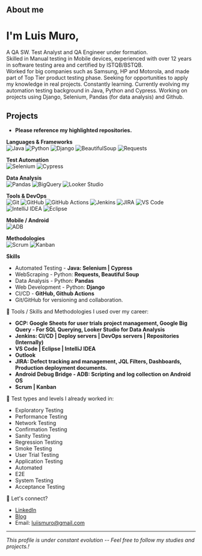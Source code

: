 ## **About me** 

# I'm Luis Muro,

A QA SW. Test Analyst and QA Engineer under formation.  
Skilled in Manual testing in Mobile devices, experienced with over 12 years in software testing area and certified by ISTQB/BSTQB.  
Worked for big companies such as Samsung, HP and Motorola, and made part of Top Tier product testing phase.
Seeking for opportunities to apply my knowledge in real projects. 
Constantly learning. Currently evolving my automation testing background in Java, Python and Cypress. Working on projects using Django, Selenium, Pandas (for data analysis) and Github.

## **Projects**

* **Please reference my highlighted repositories.**

**Languages & Frameworks**
<br>
![Java](https://img.shields.io/badge/Java-ED8B00?style=for-the-badge&logo=openjdk&logoColor=white)
![Python](https://img.shields.io/badge/Python-3776AB?style=for-the-badge&logo=python&logoColor=white)
![Django](https://img.shields.io/badge/Django-092E20?style=for-the-badge&logo=django&logoColor=white)
![BeautifulSoup](https://img.shields.io/badge/BeautifulSoup-000000?style=for-the-badge&logo=beautifulsoup4&logoColor=white)
![Requests](https://img.shields.io/badge/Requests-000000?style=for-the-badge&logo=python&logoColor=white)

**Test Automation**
<br>
![Selenium](https://img.shields.io/badge/Selenium-43B02A?style=for-the-badge&logo=selenium&logoColor=white)
![Cypress](https://img.shields.io/badge/Cypress-17202C?style=for-the-badge&logo=cypress&logoColor=white)

**Data Analysis**
<br>
![Pandas](https://img.shields.io/badge/Pandas-150458?style=for-the-badge&logo=pandas&logoColor=white)
![BigQuery](https://img.shields.io/badge/BigQuery-4285F4?style=for-the-badge&logo=googlecloud&logoColor=white)
![Looker Studio](https://img.shields.io/badge/Looker%20Studio-4285F4?style=for-the-badge&logo=googleanalytics&logoColor=white)

**Tools & DevOps**
<br>
![Git](https://img.shields.io/badge/Git-F05032?style=for-the-badge&logo=git&logoColor=white)
![GitHub](https://img.shields.io/badge/GitHub-181717?style=for-the-badge&logo=github&logoColor=white)
![GitHub Actions](https://img.shields.io/badge/GitHub_Actions-2088FF?style=for-the-badge&logo=githubactions&logoColor=white)
![Jenkins](https://img.shields.io/badge/Jenkins-D24939?style=for-the-badge&logo=jenkins&logoColor=white)
![JIRA](https://img.shields.io/badge/Jira-0052CC?style=for-the-badge&logo=jira&logoColor=white)
![VS Code](https://img.shields.io/badge/VS%20Code-007ACC?style=for-the-badge&logo=visualstudiocode&logoColor=white)
![IntelliJ IDEA](https://img.shields.io/badge/IntelliJ_IDEA-000000?style=for-the-badge&logo=intellijidea&logoColor=white)
![Eclipse](https://img.shields.io/badge/Eclipse-2C2255?style=for-the-badge&logo=eclipseide&logoColor=white)

**Mobile / Android**
<br>
![ADB](https://img.shields.io/badge/ADB-3DDC84?style=for-the-badge&logo=android&logoColor=white)

**Methodologies**
<br>
![Scrum](https://img.shields.io/badge/Scrum-6DB33F?style=for-the-badge&logo=scrumalliance&logoColor=white)
![Kanban](https://img.shields.io/badge/Kanban-0052CC?style=for-the-badge&logo=trello&logoColor=white)


**Skills**

* Automated Testing - **Java: Selenium | Cypress**
* WebScraping - Python: **Requests, Beautiful Soup**
* Data Analysis - Python: **Pandas**
* Web Development - Python: **Django**
* CI/CD - **GitHub, Github Actions**
* Git/GitHub for versioning and collaboration.

🔧 Tools / Skills and Methodologies I used over my career:
  - **GCP: Google Sheets for user trials project management, Google Big Query - For SQL Querying, Looker Studio for Data Analysis**
  - **Jenkins: CI/CD | Deploy servers | DevOps servers | Repositories (Internally)**
  - **VS Code | Eclipse | IntelliJ IDEA**
  - **Outlook**
  - **JIRA: Defect tracking and management, JQL Filters, Dashboards, Production deployment documents.**
  - **Android Debug Bridge - ADB: Scripting and log collection on Android OS**
  - **Scrum | Kanban**

🧪 Test types and levels I already worked in:
  - Exploratory Testing
  - Performance Testing
  - Network Testing
  - Confirmation Testing
  - Sanity Testing
  - Regression Testing
  - Smoke Testing
  - User Trial Testing
  - Application Testing
  - Automated
  - E2E
  - System Testing
  - Acceptance Testing 

💬 Let's connect?
- [LinkedIn](https://www.linkedin.com/in/luiismuro/)
- [Blog](https://nextgenqahub.wixsite.com/nxtgen-qa/en)
- Email: luiismuro@gmail.com

---

*This profile is under constant evolution -- Feel free to follow my studies and projects.!*
